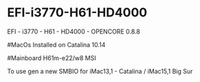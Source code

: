 # EFI-i3770-H61-HD4000
EFI - i3770 - H61 - HD4000 - OPENCORE 0.8.8


#MacOs
Installed on Catalina 10.14

#Mainboard H61m-e22/w8 MSI

To use gen a new SMBIO for iMac13,1 - Catalina / iMac15,1 Big Sur

